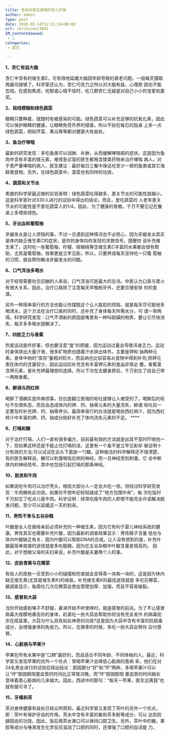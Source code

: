 ```yaml
---
title: 告诉你常见食物的惊人疗效
author: admin
type: post
date: 2010-05-14T12:21:54+00:00
url: /archives/3601
IM_contentdowned:
 - 1
categories:
 - 其它

---
```

**1、杏仁有益大脑**

杏仁中含有的维生素E，可有效地延缓大脑因年龄导致的衰老问题。一般每天摄取两盎司就够了。科学家还认为，杏仁巧克力之所以对大脑有益，心理原 因也不能忽视。在感到焦虑，忧郁或心情不佳时，吃几颗杏仁无疑是对自己小小的宠爱和嘉奖。

 **2、视线模糊和绿色蔬菜**

眼睛只要睁着，就随时有被感染的可能。绿色蔬菜可以补充足够的抗氧化素，因此可以保护眼睛的健康，让眼睛免受外界的侵害。所以不妨在每日的饭桌 上多一点绿色蔬菜，例如芹菜、黄瓜等等都对健康大有益处。

 **3、鱼治疗哮喘**

最新的研究发现：多吃鱼类可以润肺、补肺，从而缓解哮喘病的症状。这是因为鱼肉中含有丰富的镁元素，难怪急诊室的医生都用含镁类药物来治疗哮喘 病人。对于患严重哮喘的病人，医生建议：最好每日三餐中保证吃至少一顿的鱼类或其它海鲜类食物。另外，在绿色蔬菜中，菠菜也有同样的功效。

 **4、蔬菜和关节炎**

希腊的科学家最近做的实验表明：绿色蔬菜吃得越多，患关节炎的可能性就越小。这是科学家针对330人进行的试验中得出的结论。而且，爱吃蔬菜的 人老年患关节炎的可能性是不爱吃蔬菜人的1/4。因此，为了健康的骨骼，千万不要忘记在餐桌上多增些绿色。

 **5、牙出血和葡萄柚**

牙龈发炎是让人烦恼的事，不过一旦遇到这种情况也不必担心，因为牙龈发炎其实是体内缺乏维生素C的症状，是你的身体向你发现的求救信号，提醒你 该补充维生素了。这时吃一些葡萄柚、柠檬、猕猴桃等含维生素C丰富的水果都会很有帮助，尤其是葡萄柚，效果更是立竿见影。所以，只要养成每天坚持吃一只葡 萄柚的习惯，就会帮你解决牙龈发炎的问题。

**6、口气浑浊多喝水**

对于经常需要社交应酬的人来说，口气浑浊可是最大的忌讳。中医认为口臭与胃火有很大关系，因此，治疗口臭除了注意每天早晚刷牙外，还要合理安排 你的食谱。

另外一种简单易行的方法也能让你摆脱这个让人尴尬的烦恼，就是每天尽可能地多喝清水。这个方法在治疗口臭的同时，还补充了身体每天所需水分，可 谓一举两得。科学研究发现：口气不清新的原因是嘴里有一种叫硫磺的物质，要让它尽快消失，每天多多喝水就解决了。

 **7、四肢乏力与香蕉**

热爱运动是件好事，但也要注意“度”的把握，因为运动过量会导致浑身乏力。运动时身体排出大量汗液，很多矿物质也随着汗水排出体外，主要是钾和 钠两种元素。身体中纳的“库存”量相对较大，而且纳也比较容易从食物中得到补充;但钾元素在体内的含量较少，因此运动后补充含有丰富钾元素的食品非常必 要。香蕉富含钾元素，是补充钾最理想的选择。所以下次在去健身房前，千万别忘了给自己带一两根香蕉。

 **8、醉酒与西红柿**

喝醉了酒确实是件麻烦事，仅仅是翻江倒海的呕吐就够让人难受的了。喝醉后的呕吐不仅很失态，而且会造成体内的钾、钙、钠等元素的大量流失，醉酒 呕吐后一定要及时补充钾、钙、钠等养分。最简单易行的办法就是喝些西红柿汁，因为西红柿汁中丰富的钾、钙、钠成分刚好补充了体内流失元素的不足。 ****

**9、打嗝和糖**

对于治疗打嗝，人们一直有很多偏方，目前最有效的方法就是出其不意时吓唬他一下，但如果这样还是不能止住打嗝的话，这里有一个虽不是立竿见影却 被证明十分有效的方法;可以试试在舌头下面放一勺糖。这种做法的科学解释还不很清楚，有的医生解释说，糖可以刺激喉咙后侧的神经，而一旦神经受到刺激，它 会中断体内的神经信号，其中也包括引起打嗝的那条神经。

 **10、脱发和牛肉**

如果说吃牛肉可以治疗秃头，相信大部分人一定会大吃一惊。但经过科学研究发现：牛肉确有此功效。如果你不想年纪轻轻就成了“地方包围中央”，每 次吃饭时千万别忘了吃点儿瘦牛肉。科学证明：经常吃瘦牛肉的人即使不能完全许诺解决脱发问题，至少可以延缓这一天的到来。

 **11、男性不育与五谷杂粮**

叶酸是女人在做母亲前必须补充的一种维生素，因为它有利于婴儿神经系统的健康。男性其实也需要补充叶酸，因为最新的调查结果显示：男性精子含量 低也与体内叶酸缺乏有关，因为叶酸可以帮助DNA的合成。让人没有想到的是，补充叶酸最简单直接的途径就是多吃粗粮。因为在五谷杂粮中叶酸含量是很高的。 因此，对于想做父母的夫妇来说，补充叶酸是夫妻两个人的事。

**12、皮肤青紫与花椰菜**

有些人的皮肤一旦受到小小的碰撞和伤害就会变得青一块紫一块的，这是因为体内缺乏维生素(尤其是维生素K)的缘故。补充维生素K的最佳途径就是 多吃花椰菜，据调查显示，每周吃几次花椰菜会使血管壁加厚、加强，而且不容易破裂。

**13、感冒和大蒜**

当你开始感到嗓子不舒服，鼻涕开始不听使唤时，就是感冒的前兆。为了不让感冒病毒大规模地袭击你的身体，赶紧吃一些大蒜会帮助你将没有完全发作 的病毒扼杀在摇篮里。大蒜为什么具有如此神奇的功效?这是因为大蒜中含有丰富的抗病毒成分，会增强身体的免疫力。所以，在换季的时候，多吃一些大蒜会帮你 应付感冒。

 **14、心脏病与苹果汁**

苹果在所有水果中是“口碑”最好的，而且适合不同年龄、不同体格的人。最近，科学家又发现苹果的另外一个优点：常喝苹果汁会降低心脏病的患病 率。他们在对24名男女进行的试验后得出结论：胆固醇分“好”和“坏”两种，多喝苹果汁可以让“坏”胆固醇阻塞血管的时间比正常情况晚，而“坏”胆固醇阻 塞血管的时间越长意味着患心脏病的几率越大。因此，西谚中的那句：“每天一苹果，医生远离我”也就有据可寻了。

**15、牙痛和茶**

茶对身体健康有益处已经众所周知，最近科学家又发现了茶叶的另外一个优点，即：茶叶有保护牙齿的作用。茶水中含有丰富的氟和茶多酚等成分，可以 达到防龋固齿的功效。因此，饭后用茶水漱口可以保持口腔卫生。另外，茶叶中的糖，果胶等成分与唾液发生化学反应滋润了口腔的同时，还增强了口腔的自洁能 力。